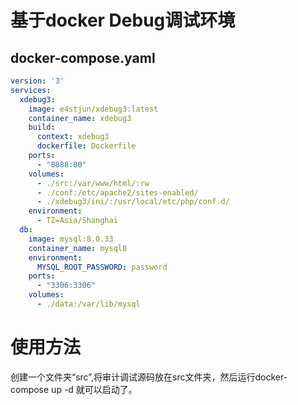 # 基于docker Debug调试环境

## docker-compose.yaml

```yaml
version: '3'
services:
  xdebug3:
    image: e4stjun/xdebug3:latest
    container_name: xdebug3
    build:
      context: xdebug3
      dockerfile: Dockerfile
    ports:
      - "8888:80"
    volumes:
      - ./src:/var/www/html/:rw
      - ./conf:/etc/apache2/sites-enabled/
      - ./xdebug3/ini/:/usr/local/etc/php/conf.d/
    environment:
      - TZ=Asia/Shanghai
  db:
    image: mysql:8.0.33
    container_name: mysql8
    environment:
      MYSQL_ROOT_PASSWORD: password
    ports:
      - "3306:3306"
    volumes:
      - ./data:/var/lib/mysql

```

# 使用方法

创建一个文件夹“src”,将审计调试源码放在src文件夹，然后运行docker-compose up -d 就可以启动了。
